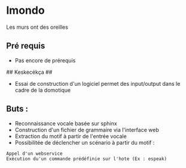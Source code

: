 lmondo
======

Les murs ont des oreilles

## Pré requis ##
* Pas encore de prérequis

## Keskecékça ##
* Essai de construction d'un logiciel permet des input/output dans le cadre de la domotique

## Buts : ##
* Reconnaissance vocale basée sur sphinx
* Construction d'un fichier de grammaire via l'interface web
* Extraction du motif à partir de l'entrée vocale
* Possibilitée de déclencher un scénario à partir du motif :
```
Appel d'un webservice
Exécution du'un commande prédéfinie sur l'hote (Ex : espeak)
```
